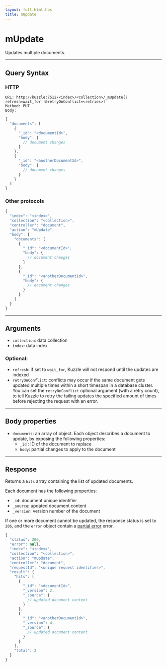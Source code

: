 ```yaml
---
layout: full.html.hbs
title: mUpdate
---
```


# mUpdate

<SinceBadge version="1.0.0" />

Updates multiple documents.

---

## Query Syntax

### HTTP

```http
URL: http://kuzzle:7512/<index>/<collection>/_mUpdate[?refresh=wait_for][&retryOnConflict=<retries>]
Method: PUT
Body:
```

```js
{
  "documents": [
    {
      "_id": "<documentId>",
      "body": {
        // document changes
      }
    },
    {
      "_id": "<anotherDocumentId>",
      "body": {
        // document changes
      }
    }
  ]
}
```

### Other protocols

```js
{
  "index": "<index>",
  "collection": "<collection>",
  "controller": "document",
  "action": "mUpdate",
  "body": {
    "documents": [
      {
        "_id": "<documentId>",
        "body": {
          // document changes
        }
      },
      {
        "_id": "<anotherDocumentId>",
        "body": {
          // document changes
        }
      }
    ]
  }
}
```

---

## Arguments

- `collection`: data collection
- `index`: data index

### Optional:

- `refresh`: if set to `wait_for`, Kuzzle will not respond until the updates are indexed
- `retryOnConflict`: conflicts may occur if the same document gets updated multiple times within a short timespan in a database cluster. You can set the `retryOnConflict` optional argument (with a retry count), to tell Kuzzle to retry the failing updates the specified amount of times before rejecting the request with an error.

---

## Body properties

- `documents`: an array of object. Each object describes a document to update, by exposing the following properties:
  - `_id` : ID of the document to replace
  - `body`: partial changes to apply to the document

---

## Response

Returns a `hits` array containing the list of updated documents.

Each document has the following properties:

- `_id`: document unique identifier
- `_source`: updated document content
- `_version`: version number of the document

If one or more document cannot be updated, the response status is set to `206`, and the `error` object contain a [partial error](/api/1/essentials/errors/#partialerror) error.

```js
{
  "status": 200,
  "error": null,
  "index": "<index>",
  "collection": "<collection>",
  "action": "mUpdate",
  "controller": "document",
  "requestId": "<unique request identifier>",
  "result": {
    "hits": [
      {
        "_id": "<documentId>",
        "_version": 2,
        "_source": {
          // updated document content
        }
      },
      {
        "_id": "<anotherDocumentId>",
        "_version": 4,
        "_source": {
          // updated document content
        }
      }
    ],
    "total": 2
  }
}
```
